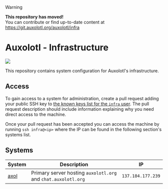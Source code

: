 > [!WARNING]
> **This repository has moved!**<br/>
> You can contribute or find up-to-date content at https://git.auxolotl.org/auxolotl/infra

# Auxolotl - Infrastructure

<a href="https://forum.aux.computer/c/committees/infrastructure-committee/29"><img src="https://img.shields.io/static/v1?label=Maintained%20By&message=Infrastructure%20Committee&style=for-the-badge&labelColor=222222&color=794AFF" /></a>

This repository contains system configuration for Auxolotl's infrastructure.

## Access

To gain access to a system for administration, create a pull request adding your public SSH key
to [the known keys list for the `infra` user](./modules/nixos/auxolotl/users/infra/default.nix). The
pull request description should include information explaining why you need direct access to the
machine.

Once your pull request has been accepted you can access the machine by running `ssh infra@<ip>` where
the IP can be found in the following section's systems list.

## Systems

| System                                          | Description                                                   | IP                |
| ----------------------------------------------- | ------------------------------------------------------------- | ----------------- |
| [axol](./systems/x86_64-linux/axol/default.nix) | Primary server hosting `auxolotl.org` and `chat.auxolotl.org` | `137.184.177.239` |
